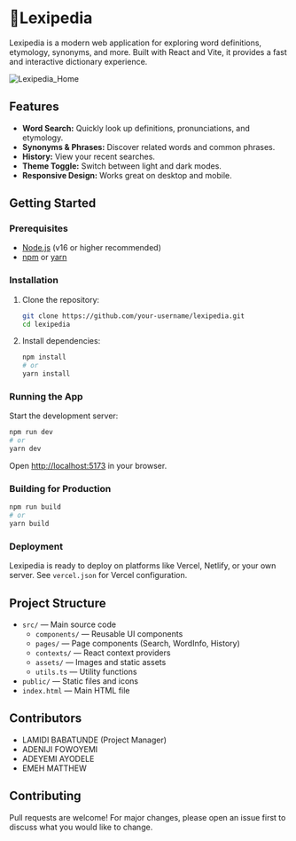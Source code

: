 # 📘Lexipedia

Lexipedia is a modern web application for exploring word definitions, etymology, synonyms, and more. Built with React and Vite, it provides a fast and interactive dictionary experience.

![Lexipedia_Home](https://lexipediaa.netlify.app/lexipedia-home.png)

## Features

- **Word Search:** Quickly look up definitions, pronunciations, and etymology.
- **Synonyms & Phrases:** Discover related words and common phrases.
- **History:** View your recent searches.
- **Theme Toggle:** Switch between light and dark modes.
- **Responsive Design:** Works great on desktop and mobile.

## Getting Started

### Prerequisites

- [Node.js](https://nodejs.org/) (v16 or higher recommended)
- [npm](https://www.npmjs.com/) or [yarn](https://yarnpkg.com/)

### Installation

1. Clone the repository:
   ```bash
   git clone https://github.com/your-username/lexipedia.git
   cd lexipedia
   ```
2. Install dependencies:
   ```bash
   npm install
   # or
   yarn install
   ```

### Running the App

Start the development server:

```bash
npm run dev
# or
yarn dev
```

Open [http://localhost:5173](http://localhost:5173) in your browser.

### Building for Production

```bash
npm run build
# or
yarn build
```

### Deployment

Lexipedia is ready to deploy on platforms like Vercel, Netlify, or your own server. See `vercel.json` for Vercel configuration.

## Project Structure

- `src/` — Main source code
  - `components/` — Reusable UI components
  - `pages/` — Page components (Search, WordInfo, History)
  - `contexts/` — React context providers
  - `assets/` — Images and static assets
  - `utils.ts` — Utility functions
- `public/` — Static files and icons
- `index.html` — Main HTML file

## Contributors

- LAMIDI BABATUNDE (Project Manager)
- ADENIJI FOWOYEMI
- ADEYEMI AYODELE
- EMEH MATTHEW

## Contributing

Pull requests are welcome! For major changes, please open an issue first to discuss what you would like to change.
